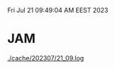 Fri Jul 21 09:49:04 AM EEST 2023
# JAM
<a href='./cache/202307/21_09.log'>./cache/202307/21_09.log</a>
